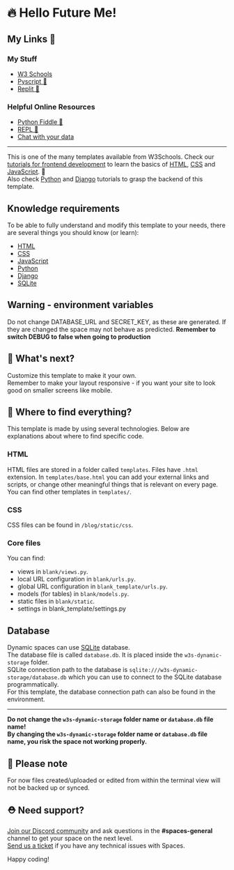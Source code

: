 # 🔥 Hello Future Me!
## My Links 🔗
### My Stuff
- [W3 Schools](https://spaces.w3schools.com/)
- [Pyscript 🌲](https://pyscript.com/@eigenscribe/my-links/latest?files=main.py)
- [Replit 🧡](https://replit.com/@eigenscribe)
### Helpful Online Resources
- [Python Fiddle 🪈](https://python-fiddle.com/)
- [REPL 📓](https://replnotes.com/showcase)
- [Chat with your data](https://keptune.ai/chat/demo)

-----------------
This is one of the many templates available from W3Schools. Check our [tutorials for frontend development](https://www.w3schools.com/where_to_start.asp) to learn the basics of [HTML](https://www.w3schools.com/html/default.asp), [CSS](https://www.w3schools.com/css/default.asp) and [JavaScript](https://www.w3schools.com/js/default.asp). 🦄  
Also check [Python](https://www.w3schools.com/python/) and [Django](https://www.w3schools.com/django/) tutorials to grasp the backend of this template.

## Knowledge requirements

To be able to fully understand and modify this template to your needs, there are several things you should know (or learn):

- [HTML](https://www.w3schools.com/html/default.asp)
- [CSS](https://www.w3schools.com/css/default.asp)
- [JavaScript](https://www.w3schools.com/js/default.asp)
- [Python](https://www.w3schools.com/python/)
- [Django](https://www.w3schools.com/django/)
- [SQLite](https://www.sqlite.org/docs.html)

## Warning - environment variables

Do not change DATABASE_URL and SECRET_KEY, as these are generated. If they are changed the space may not behave as predicted.
**Remember to switch DEBUG to false when going to production**

## 🔨 What's next?

Customize this template to make it your own.  
Remember to make your layout responsive - if you want your site to look good on smaller screens like mobile.

## 🎨 Where to find everything?

This template is made by using several technologies.
Below are explanations about where to find specific code.

### HTML

HTML files are stored in a folder called `templates`. Files have `.html` extension.
In `templates/base.html` you can add your external links and scripts, or change other meaningful things that is relevant on every page.
You can find other templates in `templates/`.

### CSS

CSS files can be found in `/blog/static/css`.  

### Core files

You can find:
  - views in `blank/views.py`.
  - local URL configuration in `blank/urls.py`.
  - global URL configuration in `blank_template/urls.py`.
  - models (for tables) in `blank/models.py`.
  - static files in `blank/static`.
  - settings in blank_template/settings.py

## Database

Dynamic spaces can use [SQLite](https://www.sqlite.org/docs.html) database.  
The database file is called `database.db`. It is placed inside the `w3s-dynamic-storage` folder.  
SQLite connection path to the database is `sqlite:///w3s-dynamic-storage/database.db` which you can use to connect to the SQLite database programmatically.   
For this template, the database connection path can also be found in the environment.  

---  
**Do not change the `w3s-dynamic-storage` folder name or `database.db` file name!**  
**By changing the `w3s-dynamic-storage` folder name or `database.db` file name, you risk the space not working properly.**

## 🔨 Please note
For now files created/uploaded or edited from within the terminal view will not be backed up or synced. 

## ⛑ Need support?
[Join our Discord community](https://discord.gg/6Z7UaRbUQM) and ask questions in the **#spaces-general** channel to get your space on the next level.  
[Send us a ticket](https://support.w3schools.com/hc/en-gb) if you have any technical issues with Spaces.

Happy coding!
